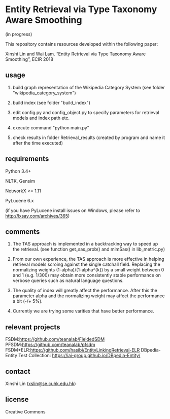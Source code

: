 # Entity Retrieval via Type Taxonomy Aware Smoothing
(in progress)

This repository contains resources developed within the following paper:

Xinshi Lin and Wai Lam. “Entity Retrieval via Type Taxonomy Aware Smoothing”, ECIR 2018

## usage
1. build graph representation of the Wikipedia Category System (see folder "wikipedia_category_system")

2. build index (see folder "build_index")

3. edit config.py and config_object.py to specify parameters for retrieval models and index path etc.

4. execute command "python main.py"

5. check results in folder Retrieval_results (created by program and name it after the time executed)

## requirements
Python 3.4+

NLTK, Gensim

NetworkX <= 1.11

PyLucene 6.x 

(if you have PyLucene install issues on Windows, please refer to http://lxsay.com/archives/365)

## comments
1. The TAS approach is implemented in a backtracking way to speed up the retrieval. (see function get_sas_prob() and mlmSas() in lib_metric.py) 

2. From our own experience, the TAS approach is more effective in helping retrieval models scroing against the single catchall field. Replacing the normalizing weights (1-alpha)/(1-alpha^{k}) by a small weight between 0 and 1 (e.g. 1/300) may obtain more consistently stable performance on verbose queries such as natural language questions.

3. The quality of index will greatly affect the performance. After this the parameter alpha and the normalizing weight may affect the performance a bit (-/+ 5%).

4. Currently we are trying some varities that have better performance. 

## relevant projects
FSDM:https://github.com/teanalab/FieldedSDM
PFSDM:https://github.com/teanalab/pfsdm
FSDM+ELR:https://github.com/hasibi/EntityLinkingRetrieval-ELR
DBpedia-Entity Test Collection: https://iai-group.github.io/DBpedia-Entity/

## contact
Xinshi Lin (xslin@se.cuhk.edu.hk)

## license
Creative Commons
